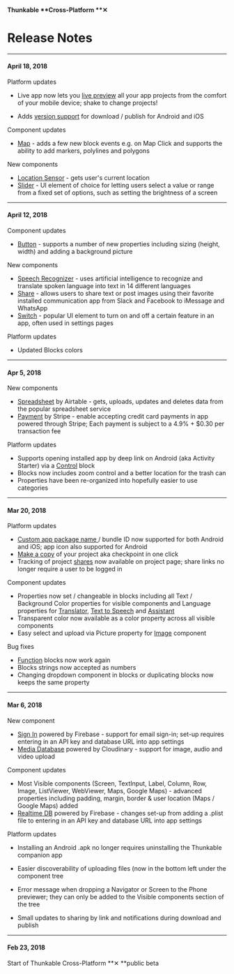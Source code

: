 #### Thunkable **Cross-Platform **✕

# Release Notes

---

#### April 18, 2018

Platform updates

* Live app now lets you [live preview](https://docs.thunkable.com/x/3-live-test.html#live-preview) all your app projects from the comfort of your mobile device; shake to change projects!

* Adds [version support](https://docs.thunkable.com/x/5-publish.html#step-⑤--send-your-app-to-itunes-connect-on-thunkable) for download / publish for Android and iOS

Component updates

* [Map](/x/components/map-location/map.md) - adds a few new block events e.g. on Map Click and supports the ability to add markers, polylines and polygons

New components

* [Location Sensor](/x/components/map-location/location-sensor.md) - gets user's current location
* [Slider](/x/components/user-interface/slider.md) - UI element of choice for letting users select a value or range from a fixed set of options, such as setting the brightness of a screen

---

#### April 12, 2018

Component updates

* [Button](/x/components/user-interface/button.md) - supports a number of new properties including sizing \(height, width\) and adding a background picture

New components

* [Speech Recognizer](/x/components/artificial-intelligence/speech-recognizer.md) - uses artificial intelligence to recognize and translate spoken language into text in 14 different languages
* [Share](/x/components/social/share.md) - allows users to share text or post images using their favorite installed communication app from Slack and Facebook to iMessage and WhatsApp
* [Switch](/x/components/user-interface/switch.md) - popular UI element to turn on and off a certain feature in an app, often used in settings pages

Platform updates

* Updated Blocks colors

---

#### Apr 5, 2018

New components

* [Spreadsheet](/ios/components/data-storage/spreadsheets.md) by Airtable - gets, uploads, updates and deletes data from the popular spreadsheet service
* [Payment](/ios/components/monetisation/payments.md) by Stripe - enable accepting credit card payments in app powered through Stripe; Each payment is subject to a 4.9% + $0.30 per transaction fee

Platform updates

* Supports opening installed app by deep link on Android \(aka Activity Starter\) via a [Control](/ios/blocks/control.md) block
* Blocks now includes zoom control and a better location for the trash can
* Properties have been re-organized into hopefully easier to use categories

---

#### Mar 20, 2018

Platform updates

* [Custom app package name ](/ios/components/app-settings/bundle-id-package-name.md)/ bundle ID now supported for both Android and iOS; app icon also supported for Android
* [Make a copy](/ios/components/make-copy.md) of your project aka checkpoint in one click
* Tracking of project [shares](/ios/6-share.md) now available on project page; share links no longer require a user to be logged in

Component updates

* Properties now set / changeable in blocks including all Text / Background Color properties for visible components and Language properties for [Translator](/ios/components/voice/translator.md), [Text to Speech](/ios/components/voice/text-to-speech.md) and [Assistant](/ios/components/voice/assistant.md)
* Transparent color now available as a color property across all visible components
* Easy select and upload via Picture property for [Image](/android/components/image/README.md) component

Bug fixes

* [Function](/ios/blocks/functions.md) blocks now work again
* Blocks strings now accepted as numbers
* Changing dropdown component in blocks or duplicating blocks now keeps the same property

---

#### Mar 6, 2018

New component

* [Sign In](/ios/components/screen-layout/authentication/sign-in.md) powered by Firebase - support for email sign-in; set-up requires entering in an API key and database URL into app settings
* [Media Database](/ios/components/data-storage/media-db.md) powered by Cloudinary - support for image, audio and video upload

Component updates

* Most Visible components \(Screen, TextInput, Label, Column, Row, Image, ListViewer, WebViewer, Maps, Google Maps\) - advanced properties including padding, margin, border & user location \(Maps / Google Maps\) added 
* [Realtime DB](/ios/components/data-storage/realtime-db.md) powered by Firebase - changes set-up from adding a .plist file to entering in an API key and database URL into app settings

Platform updates

* Installing an Android .apk no longer requires uninstalling the Thunkable companion app

* Easier discoverability of uploading files \(now in the bottom left under the component tree

* Error message when dropping a Navigator or Screen to the Phone previewer; they can only be added to the Visible components section of the tree

* Small updates to sharing by link and notifications during download and publish

---

#### Feb 23, 2018

Start of Thunkable Cross-Platform **✕ **public beta

